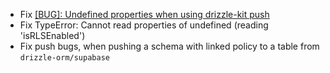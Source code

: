 - Fix [[BUG]: Undefined properties when using drizzle-kit push](https://github.com/drizzle-team/drizzle-orm/issues/3391)
- Fix TypeError: Cannot read properties of undefined (reading 'isRLSEnabled')
- Fix push bugs, when pushing a schema with linked policy to a table from `drizzle-orm/supabase`
